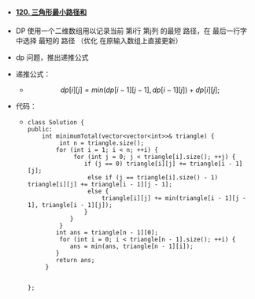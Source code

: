 - #### [120. 三角形最小路径和](https://leetcode-cn.com/problems/triangle/)

- DP 使用一个二维数组用以记录当前 第i行 第j列 的最短 路径，在 最后一行字中选择 最短的 路径 （优化  在原输入数组上直接更新）

- dp 问题，推出递推公式

- 递推公式：

  - $$
    dp[i][j]=min(dp[i-1][j-1],dp[i-1][j])+dp[i][j];
    $$

    

- 代码：

  - ```
    class Solution {
    public:
        int minimumTotal(vector<vector<int>>& triangle) {
             int n = triangle.size();
            for (int i = 1; i < n; ++i) {
                 for (int j = 0; j < triangle[i].size(); ++j) {
                    if (j == 0) triangle[i][j] += triangle[i - 1][j];
                     else if (j == triangle[i].size() - 1) triangle[i][j] += triangle[i - 1][j - 1];
                     else {
                         triangle[i][j] += min(triangle[i - 1][j - 1], triangle[i - 1][j]);
                    }
                }
             }
            int ans = triangle[n - 1][0];
             for (int i = 0; i < triangle[n - 1].size(); ++i) {
                ans = min(ans, triangle[n - 1][i]);
            }
            return ans;
         }
    
        
    };
    ```

    